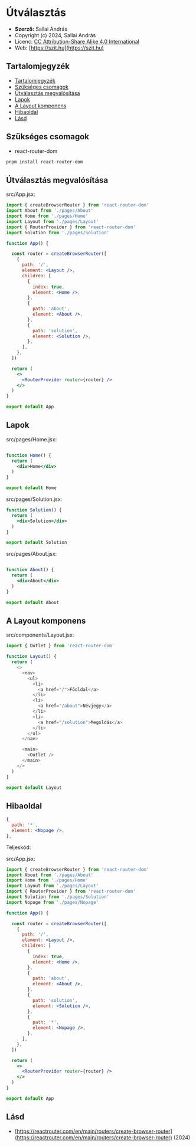 # Útválasztás

* **Szerző:** Sallai András
* Copyright (c) 2024, Sallai András
* Licenc: [CC Attribution-Share Alike 4.0 International](https://creativecommons.org/licenses/by-sa/4.0/)
* Web: [https://szit.hu](https://szit.hu)

## Tartalomjegyzék

* [Tartalomjegyzék](#tartalomjegyzék)
* [Szükséges csomagok](#szükséges-csomagok)
* [Útválasztás megvalósítása](#útválasztás-megvalósítása)
* [Lapok](#lapok)
* [A Layout komponens](#a-layout-komponens)
* [Hibaoldal](#hibaoldal)
* [Lásd](#lásd)

## Szükséges csomagok

* react-router-dom
  
```bash
pnpm install react-router-dom
```

## Útválasztás megvalósítása

src/App.jsx:

```jsx
import { createBrowserRouter } from 'react-router-dom'
import About from './pages/About'
import Home from './pages/Home'
import Layout from './pages/Layout'
import { RouterProvider } from 'react-router-dom'
import Solution from './pages/Solution'

function App() {

  const router = createBrowserRouter([
    {
      path: '/',
      element: <Layout />,
      children: [
        {
          index: true,
          element: <Home />,
        },
        {
          path: 'about',
          element: <About />,
        },
        {
          path: 'solution',
          element: <Solution />,
        },
      ],
    },
  ])

  return (
    <>
      <RouterProvider router={router} />
    </>
  )
}

export default App
```

## Lapok

src/pages/Home.jsx:

```jsx

function Home() {
  return (
    <div>Home</div>
  )
}

export default Home
```

src/pages/Solution.jsx:

```jsx
function Solution() {
  return (
    <div>Solution</div>
  )
}

export default Solution
```

src/pages/About.jsx:

```jsx

function About() {
  return (
    <div>About</div>
  )
}

export default About
```

## A Layout komponens

src/components/Layout.jsx:

```javascript
import { Outlet } from 'react-router-dom'

function Layout() {
  return (
    <>
      <nav>
        <ul>
          <li>
            <a href="/">Főoldal</a>
          </li>
          <li>
            <a href="/about">Névjegy</a>
          </li>
          <li>
            <a href="/solution">Megoldás</a>
          </li>
        </ul>
      </nav>

      <main>
        <Outlet />
      </main>
    </>
  )
}

export default Layout
```

## Hibaoldal

```jsx
{
  path: '*',
  element: <Nopage />,
},
```

Teljeskód:

src/App.jsx:

```jsx
import { createBrowserRouter } from 'react-router-dom'
import About from './pages/About'
import Home from './pages/Home'
import Layout from './pages/Layout'
import { RouterProvider } from 'react-router-dom'
import Solution from './pages/Solution'
import Nopage from './pages/Nopage'

function App() {

  const router = createBrowserRouter([
    {
      path: '/',
      element: <Layout />,
      children: [
        {
          index: true,
          element: <Home />,
        },
        {
          path: 'about',
          element: <About />,
        },
        {
          path: 'solution',
          element: <Solution />,
        },
        {
          path: '*',
          element: <Nopage />,
        },
      ],
    },
  ])

  return (
    <>
      <RouterProvider router={router} />
    </>
  )
}

export default App
```

## Lásd

* [https://reactrouter.com/en/main/routers/create-browser-router](https://reactrouter.com/en/main/routers/create-browser-router) (2024)
